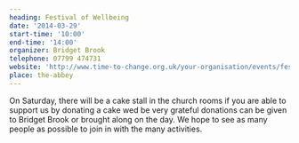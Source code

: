 ```yaml
---
heading: Festival of Wellbeing
date: '2014-03-29'
start-time: '10:00'
end-time: '14:00'
organizer: Bridget Brook
telephone: 07799 474731
website: 'http://www.time-to-change.org.uk/your-organisation/events/festival-wellbeing'
place: the-abbey
---
```

On Saturday, there will be a cake stall in the church rooms if you are able to support us by donating a cake wed be very grateful donations can be given to Bridget Brook or brought along on the day. We hope to see as many people as possible to join in with the many activities.
